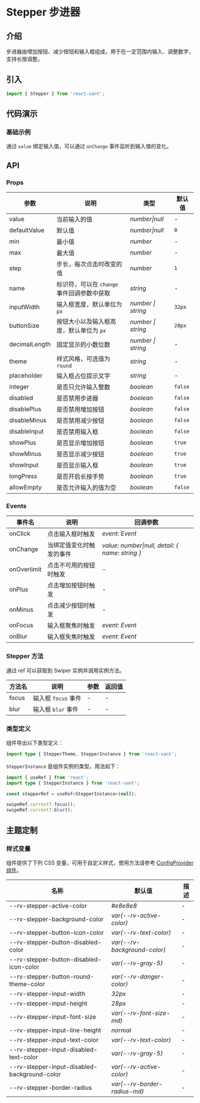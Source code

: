 # Stepper 步进器

## 介绍

步进器由增加按钮、减少按钮和输入框组成，用于在一定范围内输入、调整数字，支持长按调整。

## 引入

```js
import { Stepper } from 'react-vant';
```

## 代码演示

### 基础示例

通过 `value` 绑定输入值，可以通过 `onChange` 事件监听到输入值的变化。

<code title="基础示例" src="./demo/base.tsx"></code>

## API

### Props

| 参数 | 说明 | 类型 | 默认值 |
| --- | --- | --- | --- |
| value | 当前输入的值 | _number\|null_ | - |
| defaultValue | 默认值 | _number\|null_ | `0` |
| min | 最小值 | _number_ | - |
| max | 最大值 | _number_ | - |
| step | 步长，每次点击时改变的值 | _number_ | `1` |
| name | 标识符，可以在 `change` 事件回调参数中获取 | _string_ | - |
| inputWidth | 输入框宽度，默认单位为 `px` | _number \| string_ | `32px` |
| buttonSize | 按钮大小以及输入框高度，默认单位为 `px` | _number \| string_ | `28px` |
| decimalLength | 固定显示的小数位数 | _number \| string_ | - |
| theme | 样式风格，可选值为 `round` | _string_ | - |
| placeholder | 输入框占位提示文字 | _string_ | - |
| integer | 是否只允许输入整数 | _boolean_ | `false` |
| disabled | 是否禁用步进器 | _boolean_ | `false` |
| disablePlus | 是否禁用增加按钮 | _boolean_ | `false` |
| disableMinus | 是否禁用减少按钮 | _boolean_ | `false` |
| disableInput | 是否禁用输入框 | _boolean_ | `false` |
| showPlus | 是否显示增加按钮 | _boolean_ | `true` |
| showMinus | 是否显示减少按钮 | _boolean_ | `true` |
| showInput | 是否显示输入框 | _boolean_ | `true` |
| longPress | 是否开启长按手势 | _boolean_ | `true` |
| allowEmpty | 是否允许输入的值为空 | _boolean_ | `false` |

### Events

| 事件名 | 说明 | 回调参数 |
| --- | --- | --- |
| onClick | 点击输入框时触发 | _event: Event_ |
| onChange | 当绑定值变化时触发的事件 | _value: number\|null, detail: { name: string }_ |
| onOverlimit | 点击不可用的按钮时触发 | - |
| onPlus | 点击增加按钮时触发 | - |
| onMinus | 点击减少按钮时触发 | - |
| onFocus | 输入框聚焦时触发 | _event: Event_ |
| onBlur | 输入框失焦时触发 | _event: Event_ |

### Stepper 方法

通过 ref 可以获取到 Swiper 实例并调用实例方法。

| 方法名 | 说明                | 参数 | 返回值 |
| ------ | ------------------- | ---- | ------ |
| focus  | 输入框 `focus` 事件 | -    | -      |
| blur   | 输入框 `blur` 事件  | -    | -      |

### 类型定义

组件导出以下类型定义：

```ts
import type { StepperTheme, StepperInstance } from 'react-vant';
```

`StepperInstance` 是组件实例的类型，用法如下：

```ts
import { useRef } from 'react';
import type { StepperInstance } from 'react-vant';

const stepperRef = useRef<StepperInstance>(null);

swipeRef.current?.focus();
swipeRef.current?.blur();
```

## 主题定制

### 样式变量

组件提供了下列 CSS 变量，可用于自定义样式，使用方法请参考 [ConfigProvider 组件](/components/config-provider)。

| 名称 | 默认值 | 描述 |
| --- | --- | --- |
| --rv-stepper-active-color | _#e8e8e8_ | - |
| --rv-stepper-background-color | _var(--rv-active-color)_ | - |
| --rv-stepper-button-icon-color | _var(--rv-text-color)_ | - |
| --rv-stepper-button-disabled-color | _var(--rv-background-color)_ | - |
| --rv-stepper-button-disabled-icon-color | _var(--rv-gray-5)_ | - |
| --rv-stepper-button-round-theme-color | _var(--rv-danger-color)_ | - |
| --rv-stepper-input-width | _32px_ | - |
| --rv-stepper-input-height | _28px_ | - |
| --rv-stepper-input-font-size | _var(--rv-font-size-md)_ | - |
| --rv-stepper-input-line-height | _normal_ | - |
| --rv-stepper-input-text-color | _var(--rv-text-color)_ | - |
| --rv-stepper-input-disabled-text-color | _var(--rv-gray-5)_ | - |
| --rv-stepper-input-disabled-background-color | _var(--rv-active-color)_ | - |
| --rv-stepper-border-radius | _var(--rv-border-radius-md)_ | - |
